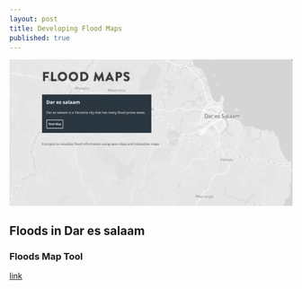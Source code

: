 ```yaml
---
layout: post
title: Developing Flood Maps
published: true
---
```





![](https://raw.githubusercontent.com/samweli/jekyll-now/master/images/flood_map.png)

## Floods in Dar es salaam


### Floods Map Tool

[link](http://samweli.github.io/flood-map/)
